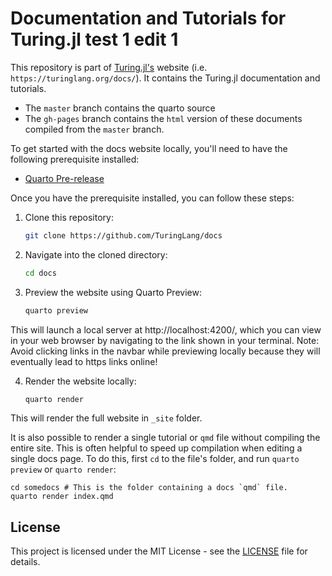 # Documentation and Tutorials for Turing.jl test 1 edit 1

This repository is part of [Turing.jl's](https://turinglang.org/) website (i.e. `https://turinglang.org/docs/`). It contains the Turing.jl documentation and tutorials. 

- The `master` branch contains the quarto source 
- The `gh-pages` branch contains the `html` version of these documents compiled from the `master` branch.

To get started with the docs website locally, you'll need to have the following prerequisite installed:

- [Quarto Pre-release](https://quarto.org/docs/download/)

Once you have the prerequisite installed, you can follow these steps:

1. Clone this repository:

    ```bash
    git clone https://github.com/TuringLang/docs
    ```

2. Navigate into the cloned directory:

    ```bash
    cd docs
    ```

3. Preview the website using Quarto Preview:

    ```bash
    quarto preview
    ```
This will launch a local server at http://localhost:4200/, which you can view in your web browser by navigating to the link shown in your terminal.
Note: Avoid clicking links in the navbar while previewing locally because they will eventually lead to https links online!

4. Render the website locally:

    ```bash
    quarto render
    ```
This will render the full website in `_site` folder.

It is also possible to render a single tutorial or `qmd` file without compiling the entire site. This is often helpful to speed up compilation when editing a single docs page. To do this, first `cd` to the file's folder, and run `quarto preview` or `quarto render`: 

```
cd somedocs # This is the folder containing a docs `qmd` file. 
quarto render index.qmd
```

## License

This project is licensed under the MIT License - see the [LICENSE](LICENSE) file for details.
